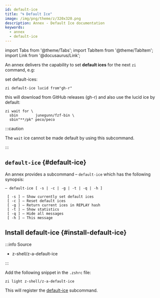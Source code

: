 ```yaml
---
id: default-ice
title: "🌀 Default Ice"
image: /img/png/theme/z/320x320.png
description: Annex - Default Ice documentation
keywords:
  - annex
  - default-ice
---
```


<!-- @format -->

import Tabs from '@theme/Tabs'; import TabItem from '@theme/TabItem'; import Link from '@docusaurus/Link';

An annex delivers the capability to set **default ices** for the next `zi` command, e.g:

set default-ices:

```shell
zi default-ice lucid from"gh-r"
```

this will download from GitHub releases (gh-r) and also use the lucid ice by default:

```shell showLineNumbers
zi wait for \
  sbin        junegunn/fzf-bin \
  sbin"**/pk" peco/peco
```

:::caution

The `wait` ice cannot be made default by using this subcommand.

:::

## `default-ice` {#default-ice}

An annex provides a subcommand – `default-ice` which has the following synopsis:

```shell showLineNumbers
— default-ice [ -s | -c | -g | -t | -q | -h ]

 [ -s ] — Show currently set default ices
 [ -c ] — Reset default ices
 [ -g ] — Return current ices in REPLAY hash
 [ -t ] — Show statistics
 [ -q ] — Hide all messages
 [ -h ] — This message
```

## Install default-ice {#install-default-ice}

:::info Source

- <Link className="github-link" href="https://github.com/z-shell/z-a-default-ice">z-shell/z-a-default-ice</Link>

:::

<Tabs>
  <TabItem value="default" label="Default" default>

Add the following snippet in the `.zshrc` file:

```shell
zi light z-shell/z-a-default-ice
```

  </TabItem>
</Tabs>

This will register the [default-ice](#default-ice) subcommand.
